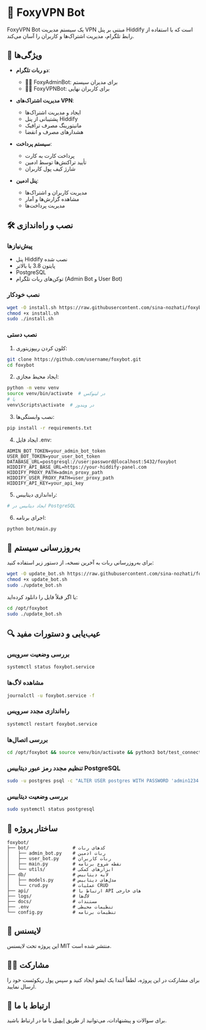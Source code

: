 # 🦊 FoxyVPN Bot

FoxyVPN Bot یک سیستم مدیریت VPN مبتنی بر پنل Hiddify است که با استفاده از رابط تلگرام، مدیریت اشتراک‌ها و کاربران را آسان می‌کند.

## 🚀 ویژگی‌ها

- **دو ربات تلگرام**: 
  - 🧑‍💼 FoxyAdminBot: برای مدیران سیستم
  - 🧑‍🦰 FoxyVPNBot: برای کاربران نهایی

- **مدیریت اشتراک‌های VPN**:
  - ایجاد و مدیریت اشتراک‌ها
  - پشتیبانی از پنل Hiddify
  - مانیتورینگ مصرف ترافیک
  - هشدارهای مصرف و انقضا

- **سیستم پرداخت**:
  - پرداخت کارت به کارت
  - تأیید تراکنش‌ها توسط ادمین
  - شارژ کیف پول کاربران

- **پنل ادمین**:
  - مدیریت کاربران و اشتراک‌ها
  - مشاهده گزارش‌ها و آمار
  - مدیریت پرداخت‌ها

## 🛠️ نصب و راه‌اندازی

### پیش‌نیازها

- پنل Hiddify نصب شده
- پایتون 3.8 یا بالاتر
- PostgreSQL
- توکن‌های ربات تلگرام (Admin Bot و User Bot)

### نصب خودکار

```bash
wget -O install.sh https://raw.githubusercontent.com/sina-nozhati/foxybot/main/install.sh
chmod +x install.sh
sudo ./install.sh
```

### نصب دستی

1. کلون کردن ریپوزیتوری:
```bash
git clone https://github.com/username/foxybot.git
cd foxybot
```

2. ایجاد محیط مجازی:
```bash
python -m venv venv
source venv/bin/activate  # در لینوکس
# یا
venv\Scripts\activate  # در ویندوز
```

3. نصب وابستگی‌ها:
```bash
pip install -r requirements.txt
```

4. ایجاد فایل .env:
```
ADMIN_BOT_TOKEN=your_admin_bot_token
USER_BOT_TOKEN=your_user_bot_token
DATABASE_URL=postgresql://user:password@localhost:5432/foxybot
HIDDIFY_API_BASE_URL=https://your-hiddify-panel.com
HIDDIFY_PROXY_PATH=admin_proxy_path
HIDDIFY_USER_PROXY_PATH=user_proxy_path
HIDDIFY_API_KEY=your_api_key
```

5. راه‌اندازی دیتابیس:
```bash
# ایجاد دیتابیس در PostgreSQL
```

6. اجرای برنامه:
```bash
python bot/main.py
```

## 🔄 به‌روزرسانی سیستم

برای به‌روزرسانی ربات به آخرین نسخه، از دستور زیر استفاده کنید:

```bash
wget -O update_bot.sh https://raw.githubusercontent.com/sina-nozhati/foxybot/main/update_bot.sh
chmod +x update_bot.sh
sudo ./update_bot.sh
```

یا اگر قبلاً فایل را دانلود کرده‌اید:

```bash
cd /opt/foxybot
sudo ./update_bot.sh
```

## 🔍 عیب‌یابی و دستورات مفید

### بررسی وضعیت سرویس
```bash
systemctl status foxybot.service
```

### مشاهده لاگ‌ها
```bash
journalctl -u foxybot.service -f
```

### راه‌اندازی مجدد سرویس
```bash
systemctl restart foxybot.service
```

### بررسی اتصال‌ها
```bash
cd /opt/foxybot && source venv/bin/activate && python3 bot/test_connection.py
```

### تنظیم مجدد رمز عبور دیتابیس PostgreSQL
```bash
sudo -u postgres psql -c "ALTER USER postgres WITH PASSWORD 'admin1234';"
```

### بررسی وضعیت دیتابیس
```bash
sudo systemctl status postgresql
```

## 🧩 ساختار پروژه

```
foxybot/
├── bot/                # کدهای ربات
│   ├── admin_bot.py    # ربات ادمین
│   ├── user_bot.py     # ربات کاربران
│   ├── main.py         # نقطه شروع برنامه
│   └── utils/          # ابزارهای کمکی
├── db/                 # لایه دیتابیس
│   ├── models.py       # مدل‌های دیتابیس
│   └── crud.py         # عملیات CRUD
├── api/                # ارتباط با API های خارجی
├── logs/               # لاگ‌ها
├── docs/               # مستندات
├── .env                # تنظیمات محیطی
└── config.py           # تنظیمات برنامه
```

## 📝 لایسنس

این پروژه تحت لایسنس MIT منتشر شده است.

## 👨‍💻 مشارکت

برای مشارکت در این پروژه، لطفاً ابتدا یک ایشو ایجاد کنید و سپس پول ریکوئست خود را ارسال نمایید.

## 📨 ارتباط با ما

برای سوالات و پیشنهادات، می‌توانید از طریق [ایمیل](mailto:example@email.com) با ما در ارتباط باشید.
